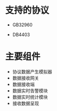 # 支持的协议

- GB32960

- DB4403

# 主要组件

- 协议数据产生模拟器
- 数据接收网关
- 数据接收端
- 数据实时告警模块
- 数据实时统计模块
- 接收数据呈现






